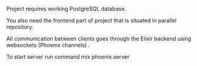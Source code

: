 Project requires working PostgreSQL database.

You also need the frontend part of project that is situated in parallel repository.

All communication between clients goes through the Elixir backend using websockets (Phoenix  channels) .

To start server run command mix phoenix.server
